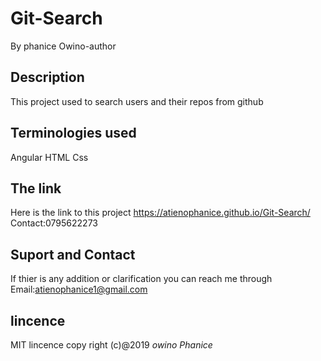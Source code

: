 # Git-Search
By phanice Owino-author
## Description
This project used to search users and their repos from github

## Terminologies used
Angular
HTML
Css


## The link
Here is the link to this project  https://atienophanice.github.io/Git-Search/<br>
Contact:0795622273

## Suport and Contact
If thier is any addition or clarification you can reach me through
Email:atienophanice1@gmail.com

## lincence
MIT lincence
copy right (c)@2019 *owino Phanice*

